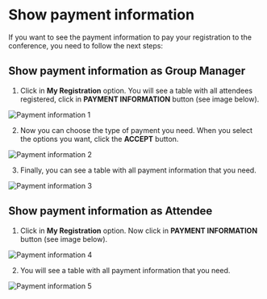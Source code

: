 # Show payment information

If you want to see the payment information to pay your registration to the conference, you need to follow the next steps:

## Show payment information as Group Manager

1. Click in **My Registration** option. You will see a table with all attendees registered, click in **PAYMENT INFORMATION** button (see image below).

![Payment information 1](https://github.com/Lin777/Regis/blob/master/FAQ/images/paymentInformation1.png?raw=true)

2. Now you can choose the type of payment you need. When you select the options you want, click the **ACCEPT** button.

![Payment information 2](https://github.com/Lin777/Regis/blob/master/FAQ/images/paymentInformation2.png?raw=true)

3. Finally, you can see a table with all payment information that you need.

![Payment information 3](https://github.com/Lin777/Regis/blob/master/FAQ/images/paymentInformation3.png?raw=true)

## Show payment information as Attendee

1. Click in **My Registration** option. Now click in **PAYMENT INFORMATION** button (see image below).

![Payment information 4](https://github.com/Lin777/Regis/blob/master/FAQ/images/paymentInformationOne1.png?raw=true)

2. You will see a table with all payment information that you need.

![Payment information 5](https://github.com/Lin777/Regis/blob/master/FAQ/images/paymentInformationOne2.png?raw=true)

